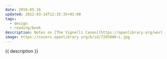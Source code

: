 ```yaml
---
date: 2018-05-16
updated: 2022-03-14T12:35:35+01:00
tags:
  - design
  - reading/book
description: Notes on [The Vignelli Canon](https://openlibrary.org/works/OL16963936W/The_Vignelli_Canon '“The Vignelli Canon in the Open Library”')
image: https://covers.openlibrary.org/b/id/7285000-L.jpg
---
```

{{ description }}
